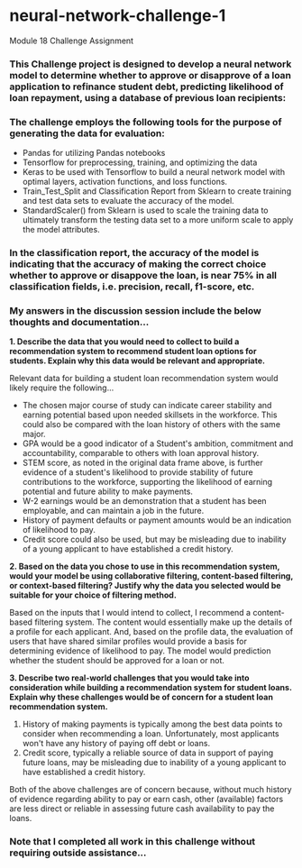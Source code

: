 # neural-network-challenge-1
Module 18 Challenge Assignment

### This Challenge project is designed to develop a neural network model to determine whether to approve or disapprove of a loan application to refinance student debt, predicting likelihood of loan repayment, using a database of previous loan recipients:

### The challenge employs the following tools for the purpose of generating the data for evaluation:
* Pandas for utilizing Pandas notebooks
* Tensorflow for preprocessing, training, and optimizing the data
* Keras to be used with Tensorflow to build a neural network model with optimal layers, activation functions, and loss functions.
* Train_Test_Split and Classification Report from Sklearn to create training and test data sets to evaluate the accuracy of the model.
* StandardScaler() from Sklearn is used to scale the training data to ultimately transform the testing data set to a more uniform scale to apply the model attributes.

### In the classification report, the accuracy of the model is indicating that the accuracy of making the correct choice whether to approve or disappove the loan, is near 75% in all classification fields, i.e. precision, recall, f1-score, etc.

### My answers in the discussion session include the below thoughts and documentation...

**1. Describe the data that you would need to collect to build a recommendation system to recommend student loan options for students. Explain why this data would be relevant and appropriate.**

Relevant data for building a student loan recommendation system would likely require the following...
- The chosen major course of study can indicate career stability and earning potential based upon needed skillsets in the workforce.  This could also be compared with the loan history of others with the same major.
- GPA would be a good indicator of a Student's ambition, commitment and accountability, comparable to others with loan approval history.
- STEM score, as noted in the original data frame above, is further evidence of a student's likelihood to provide stability of future contributions to the workforce, supporting the likelihood of earning potential and future ability to make payments.
- W-2 earnings would be an demonstration that a student has been employable, and can maintain a job in the future. 
- History of payment defaults or payment amounts would be an indication of likelihood to pay.
- Credit score could also be used, but may be misleading due to inability of a young applicant to have established a credit history.


**2. Based on the data you chose to use in this recommendation system, would your model be using collaborative filtering, content-based filtering, or context-based filtering? Justify why the data you selected would be suitable for your choice of filtering method.**

Based on the inputs that I would intend to collect, I recommend a content-based filtering system.  The content would essentially make up the details of a profile for each applicant.  And, based on the profile data, the evaluation of users that have shared similar profiles would provide a basis for determining evidence of likelihood to pay.  The model would prediction whether the student should be approved for a loan or not.




**3. Describe two real-world challenges that you would take into consideration while building a recommendation system for student loans. Explain why these challenges would be of concern for a student loan recommendation system.**
1. History of making payments is typically among the best data points to consider when recommending a loan.  Unfortunately, most applicants won't have any history of paying off debt or loans.
2. Credit score, typically a reliable source of data in support of paying future loans, may be misleading due to inability of a young applicant to have established a credit history.

Both of the above challenges are of concern because, without much history of evidence regarding ability to pay or earn cash, other (available) factors are less direct or reliable in assessing future cash availability to pay the loans.


### Note that I completed all work in this challenge without requiring outside assistance...
